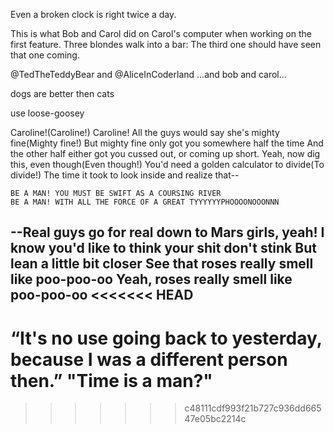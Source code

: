 Even a broken clock is right twice a day.

This is what Bob and Carol did on Carol's computer when working on the first feature. Three blondes walk into a bar: The third one should have seen that one coming.

@TedTheTeddyBear and @AliceInCoderland ...and bob and carol...

dogs are better then cats

use loose-goosey

Caroline!(Caroline!) Caroline!
All the guys would say she's mighty fine(Mighty fine!)
But mighty fine only got you somewhere half the time
And the other half either got you cussed out, or coming up short.
Yeah, now dig this, even though(Even though!)
You'd need a golden calculator to divide(To divide!)
The time it took to look inside and realize that--

    BE A MAN! YOU MUST BE SWIFT AS A COURSING RIVER
    BE A MAN! WITH ALL THE FORCE OF A GREAT TYYYYYYPHOOOONOOONNN

--Real guys go for real down to Mars girls, yeah!
I know you'd like to think your shit don't stink
But lean a little bit closer
See that roses really smell like poo-poo-oo
Yeah, roses really smell like poo-poo-oo
<<<<<<< HEAD
 -------------------
 
“It's no use going back to yesterday, because I was a different person then.”
"Time is a man?"
=======
>>>>>>> c48111cdf993f21b727c936dd66547e05bc2214c
